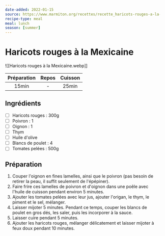 ```yaml
---
date-added: 2022-01-15
source: https://www.marmiton.org/recettes/recette_haricots-rouges-a-la-mexicaine_18284.aspx
recipe-type: meal
meal: lunch
season: [summer]
---
```


# Haricots rouges à la Mexicaine

![[Haricots rouges à la Mexicaine.webp]]

| Préparation | Repos | Cuisson |
|:-----------:|:-----:|:-------:|
|    15min    |   -   |  25min  |

## Ingrédients

- [ ] Haricots rouges : 300g
- [ ] Poivron : 1
- [ ] Oignon : 1
- [ ] Thym
- [ ] Huile d'olive
- [ ] Blancs de poulet : 4
- [ ] Tomates pelées : 500g

## Préparation

1. Couper l'oignon en fines lamelles, ainsi que le poivron (pas besoin de retirer la peau, il suffit seulement de l'épépiner).
2. Faire frire ces lamelles de poivron et d'oignon dans une poêle avec l'huile de cuisson pendant environ 5 minutes.
3. Ajouter les tomates pelées avec leur jus, ajouter l'origan, le thym, le piment et le sel, mélanger.
4. Laisser mijoter 5 minutes. Pendant ce temps, couper les blancs de poulet en gros dés, les saler, puis les incorporer à la sauce.
5. Laisser cuire pendant 5 minutes.
6. Ajouter les haricots rouges, mélanger délicatement et laisser mijoter à feux doux pendant 10 minutes.

